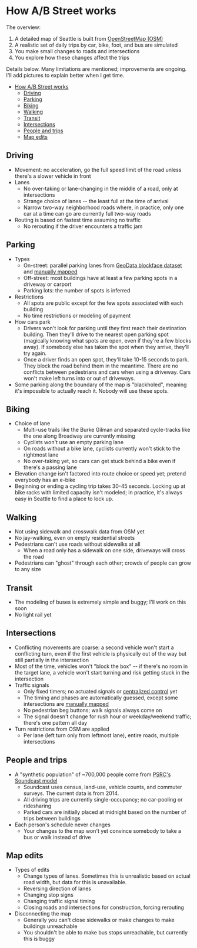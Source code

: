 # How A/B Street works

The overview:

1.  A detailed map of Seattle is built from
    [OpenStreetMap (OSM)](https://www.openstreetmap.org/about)
2.  A realistic set of daily trips by car, bike, foot, and bus are simulated
3.  You make small changes to roads and intersections
4.  You explore how these changes affect the trips

Details below. Many limitations are mentioned; improvements are ongoing. I'll
add pictures to explain better when I get time.

<!--ts-->
   * [How A/B Street works](#how-ab-street-works)
      * [Driving](#driving)
      * [Parking](#parking)
      * [Biking](#biking)
      * [Walking](#walking)
      * [Transit](#transit)
      * [Intersections](#intersections)
      * [People and trips](#people-and-trips)
      * [Map edits](#map-edits)

<!-- Added by: dabreegster, at: Mon Jun  8 12:17:13 PDT 2020 -->

<!--te-->

## Driving

- Movement: no acceleration, go the full speed limit of the road unless there's
  a slower vehicle in front
- Lanes
  - No over-taking or lane-changing in the middle of a road, only at
    intersections
  - Strange choice of lanes -- the least full at the time of arrival
  - Narrow two-way neighborhood roads where, in practice, only one car at a time
    can go are currently full two-way roads
- Routing is based on fastest time assuming no traffic
  - No rerouting if the driver encounters a traffic jam

## Parking

- Types
  - On-street: parallel parking lanes from
    [GeoData blockface dataset](http://data-seattlecitygis.opendata.arcgis.com/datasets/blockface)
    and
    [manually mapped](https://dabreegster.github.io/abstreet/map_parking.html)
  - Off-street: most buildings have at least a few parking spots in a driveway
    or carport
  - Parking lots: the number of spots is inferred
- Restrictions
  - All spots are public except for the few spots associated with each building
  - No time restrictions or modeling of payment
- How cars park
  - Drivers won't look for parking until they first reach their destination
    building. Then they'll drive to the nearest open parking spot (magically
    knowing what spots are open, even if they're a few blocks away). If somebody
    else has taken the spot when they arrive, they'll try again.
  - Once a driver finds an open spot, they'll take 10-15 seconds to park. They
    block the road behind them in the meantime. There are no conflicts between
    pedestrians and cars when using a driveway. Cars won't make left turns into
    or out of driveways.
- Some parking along the boundary of the map is "blackholed", meaning it's
  impossible to actually reach it. Nobody will use these spots.

## Biking

- Choice of lane
  - Multi-use trails like the Burke Gilman and separated cycle-tracks like the
    one along Broadway are currently missing
  - Cyclists won't use an empty parking lane
  - On roads without a bike lane, cyclists currently won't stick to the
    rightmost lane
  - No over-taking yet, so cars can get stuck behind a bike even if there's a
    passing lane
- Elevation change isn't factored into route choice or speed yet; pretend
  everybody has an e-bike
- Beginning or ending a cycling trip takes 30-45 seconds. Locking up at bike
  racks with limited capacity isn't modeled; in practice, it's always easy in
  Seattle to find a place to lock up.

## Walking

- Not using sidewalk and crosswalk data from OSM yet
- No jay-walking, even on empty residential streets
- Pedestrians can't use roads without sidewalks at all
  - When a road only has a sidewalk on one side, driveways will cross the road
- Pedestrians can "ghost" through each other; crowds of people can grow to any
  size

## Transit

- The modeling of buses is extremely simple and buggy; I'll work on this soon
- No light rail yet

## Intersections

- Conflicting movements are coarse: a second vehicle won't start a conflicting
  turn, even if the first vehicle is physically out of the way but still
  partially in the intersection
- Most of the time, vehicles won't "block the box" -- if there's no room in the
  target lane, a vehicle won't start turning and risk getting stuck in the
  intersection
- Traffic signals
  - Only fixed timers; no actuated signals or
    [centralized control](https://www.seattle.gov/transportation/projects-and-programs/programs/technology-program/mercer-scoot)
    yet
  - The timing and phases are automatically guessed, except some intersections
    are
    [manually mapped](https://docs.google.com/document/d/1Od_7WvBVYsvpY4etRI0sKmYmZnwXMAXcJxVmm8Iwdcg/edit?usp=sharing)
  - No pedestrian beg buttons; walk signals always come on
  - The signal doesn't change for rush hour or weekday/weekend traffic; there's
    one pattern all day
- Turn restrictions from OSM are applied
  - Per lane (left turn only from leftmost lane), entire roads, multiple
    intersections

## People and trips

- A "synthetic population" of ~700,000 people come from
  [PSRC's Soundcast model](https://www.psrc.org/activity-based-travel-model-soundcast)
  - Soundcast uses census, land-use, vehicle counts, and commuter surveys. The
    current data is from 2014.
  - All driving trips are currently single-occupancy; no car-pooling or
    ridesharing
  - Parked cars are initially placed at midnight based on the number of trips
    between buildings
- Each person's schedule never changes
  - Your changes to the map won't yet convince somebody to take a bus or walk
    instead of drive

## Map edits

- Types of edits
  - Change types of lanes. Sometimes this is unrealistic based on actual road
    width, but data for this is unavailable.
  - Reversing direction of lanes
  - Changing stop signs
  - Changing traffic signal timing
  - Closing roads and intersections for construction, forcing rerouting
- Disconnecting the map
  - Generally you can't close sidewalks or make changes to make buildings
    unreachable
  - You shouldn't be able to make bus stops unreachable, but currently this is
    buggy
